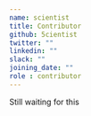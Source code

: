 ```yaml
---
name: scientist
title: Contributor
github: 5cientist
twitter: ""
linkedin: ""
slack: ""
joining_date: ""
role : contributor
---
```


Still waiting for this
